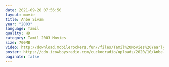 ```yaml
---
date: 2021-09-28 07:56:50
layout: movie
title: Anbe Sivam
year: "2003"
language: Tamil
quality: HD
category: Tamil 2003 Movies
size: 700MB
video: http://download.mobilerockers.fun//files/Tamil%20Movies%20Yearly%20Collections/Tamil%202003%20Collections/Anbe%20Sivam%20(2003)/Anbe%20Sivam%20(2003)%20Full%20Movies/Anbe%20Sivam%20(2003)%20HDRip/Anbe%20Sivam%20(2003)%20HDRip%20Single%20Part.mp4
poster: https://cdn.icowboysradio.com/cuckooradio/uploads/2020/10/Anbe-Sivam-min.jpg
paginate: false
---
```

